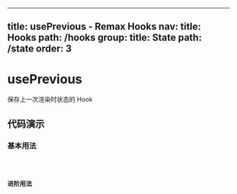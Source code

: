 ---
title: usePrevious - Remax Hooks
nav:
    title: Hooks
    path: /hooks
group:
    title: State
    path: /state
    order: 3
----------

# usePrevious

保存上一次渲染时状态的 Hook

## 代码演示

### 基本用法

<code src="./demo1.tsx"/>

### 进阶用法

<code src="./demo2.tsx">
